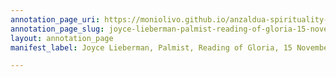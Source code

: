```yaml
---
annotation_page_uri: https://moniolivo.github.io/anzaldua-spirituality-recordings/annotations/joyce-lieberman-palmist-reading-of-gloria-15-november-1980-canvas-1-title---courting-death----1976--1979---location--box--85---folder--28.json
annotation_page_slug: joyce-lieberman-palmist-reading-of-gloria-15-november-1980-canvas-1-title---courting-death----1976--1979---location--box--85---folder--28
layout: annotation_page
manifest_label: Joyce Lieberman, Palmist, Reading of Gloria, 15 November 1980

---
```

